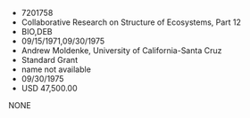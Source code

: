 * 7201758
* Collaborative Research on Structure of Ecosystems, Part 12
* BIO,DEB
* 09/15/1971,09/30/1975
* Andrew Moldenke, University of California-Santa Cruz
* Standard Grant
*   name not available
* 09/30/1975
* USD 47,500.00

NONE